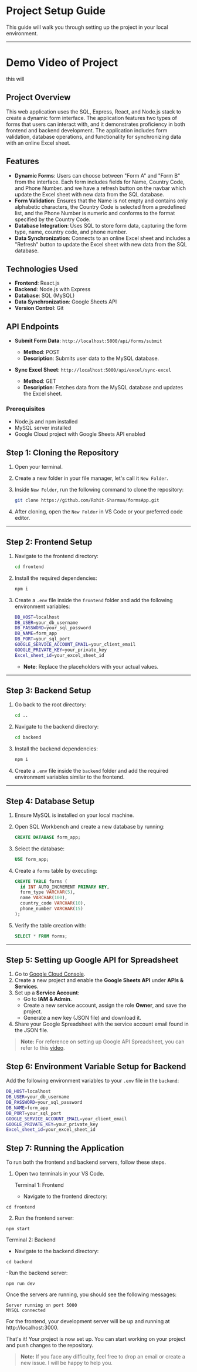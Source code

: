 # Project Setup Guide

This guide will walk you through setting up the project in your local environment.

---

# Demo Video of Project

this will

## Project Overview

This web application uses the SQL, Express, React, and Node.js stack to create a dynamic form interface. The application features two types of forms that users can interact with, and it demonstrates proficiency in both frontend and backend development. The application includes form validation, database operations, and functionality for synchronizing data with an online Excel sheet.

## Features

- **Dynamic Forms**: Users can choose between "Form A" and "Form B" from the interface. Each form includes fields for Name, Country Code, and Phone Number. and we have a refresh button on the navbar which update the Excel sheet with new data from the SQL database.
- **Form Validation**: Ensures that the Name is not empty and contains only alphabetic characters, the Country Code is selected from a predefined list, and the Phone Number is numeric and conforms to the format specified by the Country Code.
- **Database Integration**: Uses SQL to store form data, capturing the form type, name, country code, and phone number.
- **Data Synchronization**: Connects to an online Excel sheet and includes a "Refresh" button to update the Excel sheet with new data from the SQL database.

## Technologies Used

- **Frontend**: React.js
- **Backend**: Node.js with Express
- **Database**: SQL (MySQL)
- **Data Synchronization**: Google Sheets API
- **Version Control**: Git

## API Endpoints

- **Submit Form Data**: `http://localhost:5000/api/forms/submit`

  - **Method**: POST
  - **Description**: Submits user data to the MySQL database.

- **Sync Excel Sheet**: `http://localhost:5000/api/excel/sync-excel`
  - **Method**: GET
  - **Description**: Fetches data from the MySQL database and updates the Excel sheet.

### Prerequisites

- Node.js and npm installed
- MySQL server installed
- Google Cloud project with Google Sheets API enabled

## Step 1: Cloning the Repository

1. Open your terminal.
2. Create a new folder in your file manager, let's call it `New Folder`.
3. Inside `New Folder`, run the following command to clone the repository:

   ```bash
   git clone https://github.com/Rohit-Sharmaa/formsApp.git
   ```

4. After cloning, open the `New Folder` in VS Code or your preferred code editor.

---

## Step 2: Frontend Setup

1. Navigate to the frontend directory:

   ```bash
   cd frontend
   ```

2. Install the required dependencies:

   ```bash
   npm i
   ```

3. Create a `.env` file inside the `frontend` folder and add the following environment variables:

   ```bash
   DB_HOST=localhost
   DB_USER=your_db_username
   DB_PASSWORD=your_sql_password
   DB_NAME=form_app
   DB_PORT=your_sql_port
   GOOGLE_SERVICE_ACCOUNT_EMAIL=your_client_email
   GOOGLE_PRIVATE_KEY=your_private_key
   Excel_sheet_id=your_excel_sheet_id
   ```

   - **Note**: Replace the placeholders with your actual values.

---

## Step 3: Backend Setup

1. Go back to the root directory:

   ```bash
   cd ..
   ```

2. Navigate to the backend directory:

   ```bash
   cd backend
   ```

3. Install the backend dependencies:

   ```bash
   npm i
   ```

4. Create a `.env` file inside the `backend` folder and add the required environment variables similar to the frontend.

---

## Step 4: Database Setup

1. Ensure MySQL is installed on your local machine.
2. Open SQL Workbench and create a new database by running:

   ```sql
   CREATE DATABASE form_app;
   ```

3. Select the database:

   ```sql
   USE form_app;
   ```

4. Create a `forms` table by executing:

   ```sql
   CREATE TABLE forms (
     id INT AUTO_INCREMENT PRIMARY KEY,
     form_type VARCHAR(5),
     name VARCHAR(100),
     country_code VARCHAR(10),
     phone_number VARCHAR(15)
   );
   ```

5. Verify the table creation with:

   ```sql
   SELECT * FROM forms;
   ```

---

## Step 5: Setting up Google API for Spreadsheet

1. Go to [Google Cloud Console](https://console.cloud.google.com).
2. Create a new project and enable the **Google Sheets API** under **APIs & Services**.
3. Set up a **Service Account**:
   - Go to **IAM & Admin**.
   - Create a new service account, assign the role **Owner**, and save the project.
   - Generate a new key (JSON file) and download it.
4. Share your Google Spreadsheet with the service account email found in the JSON file.

> **Note:** For reference on setting up Google API Spreadsheet, you can refer to this [video](https://www.youtube.com/watch?v=FRDLT3-2Mr4&t=3s).

## Step 6: Environment Variable Setup for Backend

Add the following environment variables to your `.env` file in the `backend`:

```bash
DB_HOST=localhost
DB_USER=your_db_username
DB_PASSWORD=your_sql_password
DB_NAME=form_app
DB_PORT=your_sql_port
GOOGLE_SERVICE_ACCOUNT_EMAIL=your_client_email
GOOGLE_PRIVATE_KEY=your_private_key
Excel_sheet_id=your_excel_sheet_id
```

## Step 7: Running the Application

To run both the frontend and backend servers, follow these steps.

1. Open two terminals in your VS Code.

   Terminal 1: Frontend

   - Navigate to the frontend directory:

```
cd frontend
```

2. Run the frontend server:

```
npm start
```

Terminal 2: Backend

- Navigate to the backend directory:

```
cd backend
```

-Run the backend server:

```
npm run dev

```

Once the servers are running, you should see the following messages:

```
Server running on port 5000
MYSQL connected
```

For the frontend, your development server will be up and running at http://localhost:3000.

That's it! Your project is now set up. You can start working on your project and push changes to the repository.

> **Note:** If you face any difficulty, feel free to drop an email or create a new issue. I will be happy to help you.
